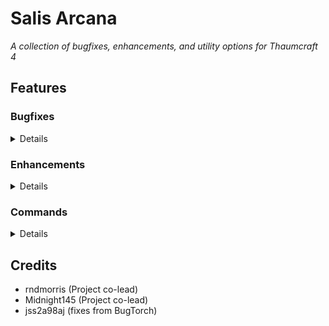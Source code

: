 # Salis Arcana
*A collection of bugfixes, enhancements, and utility options for Thaumcraft 4*

## Features

### Bugfixes

<details>

#### Beacon Blocks


#### Block/Item Color Safety Checks
shardMetadataCrash
candleMetadataCrash


#### Stop Dead Mobs from Attacking When Dead

#### No more Infernal Furnace item duplication
infernalFurnaceDupeFix

#### Infusion Matrix Fixes
integerInfusionMatrixMath
strictInfusionMatrixInputChecks

#### TC4 Ores Can Pass a Redstone Signal
renderRedstoneFix

</details>

### Enhancements

<details>

#### Configurable Biome Colors
Biomes module

#### Suppress Warp Events in Creative Mode
suppressWarpEventsInCreative

#### Support for more bauble slots
useAllBaublesSlots

#### Thaumonomicon Controlls
Scrollwheel
Inverse Scrolling
Right-Click Navigation
Show Research Key

#### Weighted Node Generation
enableNodeModifierWeights
enableNodeTypeWeights

#### Look-a-like Plank Blocks
enableLookalikePlanks

</details>


### Commands

<details>

#### create-node

#### forget-research

#### forget-scanned

#### help

#### list-research

#### prereqs

#### update-node

</details>

## Credits
* rndmorris (Project co-lead)
* Midnight145 (Project co-lead)
* jss2a98aj (fixes from BugTorch)
